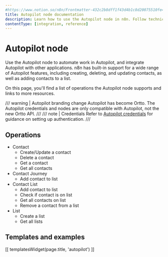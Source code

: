 ```yaml
---
#https://www.notion.so/n8n/Frontmatter-432c2b8dff1f43d4b1c8d20075510fe4
title: Autopilot node documentation
description: Learn how to use the Autopilot node in n8n. Follow technical documentation to integrate Autopilot node into your workflows.
contentType: [integration, reference]
---
```


# Autopilot node

Use the Autopilot node to automate work in Autopilot, and integrate Autopilot with other applications. n8n has built-in support for a wide range of Autopilot features, including creating, deleting, and updating contacts, as well as adding contacts to a list.

On this page, you'll find a list of operations the Autopilot node supports and links to more resources.

/// warning | Autopilot branding change
Autopilot has become Ortto. The Autopilot credentials and nodes are only compatible with Autopilot, not the new Ortto API.
///
/// note | Credentials
Refer to [Autopilot credentials](/integrations/builtin/credentials/autopilot.md) for guidance on setting up authentication. 
///

## Operations

* Contact
    * Create/Update a contact
    * Delete a contact
    * Get a contact
    * Get all contacts
* Contact Journey
    * Add contact to list
* Contact List
    * Add contact to list
    * Check if contact is on list
    * Get all contacts on list
    * Remove a contact from a list
* List
    * Create a list
    * Get all lists

## Templates and examples

<!-- see https://www.notion.so/n8n/Pull-in-templates-for-the-integrations-pages-37c716837b804d30a33b47475f6e3780 -->
[[ templatesWidget(page.title, 'autopilot') ]]

